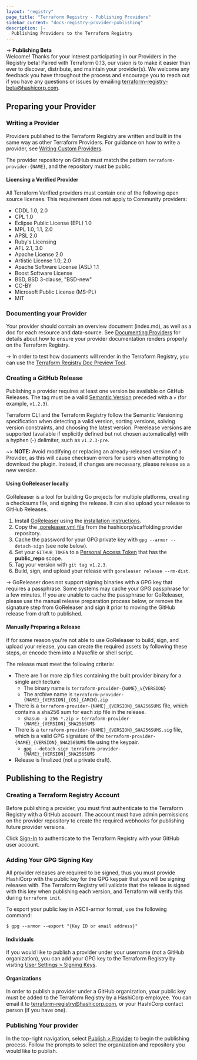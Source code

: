 ```yaml
---
layout: "registry"
page_title: "Terraform Registry - Publishing Providers"
sidebar_current: "docs-registry-provider-publishing"
description: |-
  Publishing Providers to the Terraform Registry
---
```


-> __Publishing Beta__<br>Welcome! Thanks for your interest participating in our Providers in the Registry beta! Paired with Terraform 0.13, our vision is to make it easier than ever to discover, distribute, and maintain your provider(s). We welcome any feedback you have throughout the process and encourage you to reach out if you have any questions or issues by emailing terraform-registry-beta@hashicorp.com.

## Preparing your Provider

### Writing a Provider

Providers published to the Terraform Registry are written and built in the same way as other Terraform Providers. For guidance on how to write a provider, see [Writing Custom Providers](/docs/extend/writing-custom-providers.html).

The provider repository on GitHub must match the pattern `terraform-provider-{NAME}`, and the repository must be public.  

#### Licensing a Verified Provider

All Terraform Verified providers must contain one of the following open source licenses. This requirement does not apply to Community providers:

* CDDL 1.0, 2.0
* CPL 1.0
* Eclipse Public License (EPL) 1.0 
* MPL 1.0, 1.1, 2.0
* APSL 2.0
* Ruby's Licensing
* AFL 2.1, 3.0
* Apache License 2.0
* Artistic License 1.0, 2.0
* Apache Software License (ASL) 1.1 
* Boost Software License
* BSD, BSD 3-clause, "BSD-new"
* CC-BY
* Microsoft Public License (MS-PL)
* MIT

### Documenting your Provider

Your provider should contain an overview document (index.md), as well as a doc for each resource and data-source. See [Documenting Providers](./docs.html) for details about how to ensure your provider documentation renders properly on the Terraform Registry.

-> In order to test how documents will render in the Terraform Registry, you can use the [Terraform Registry Doc Preview Tool](https://registry.terraform.io/tools/doc-preview).

### Creating a GitHub Release

Publishing a provider requires at least one version be available on GitHub Releases. The tag must be a valid [Semantic Version](https://semver.org/) preceded with a `v` (for example, `v1.2.3`).

Terraform CLI and the Terraform Registry follow the Semantic Versioning specification when detecting a valid version, sorting versions, solving version constraints, and choosing the latest version. Prerelease versions are supported (available if explicitly defined but not chosen automatically) with a hyphen (-) delimiter, such as `v1.2.3-pre`.

~> **NOTE:** Avoid modifying or replacing an already-released version of a Provider, as this will cause checksum errors for users when attempting to download the plugin. Instead, if changes are necessary, please release as a new version.

#### Using GoReleaser locally

GoReleaser is a tool for building Go projects for multiple platforms, creating a checksums file, and signing the release. It can also upload your release to GitHub Releases.

1. Install [GoReleaser](https://goreleaser.com) using the [installation instructions](https://goreleaser.com/install/).
1. Copy the [.goreleaser.yml file](https://github.com/hashicorp/terraform-provider-scaffolding/blob/master/.goreleaser.yml) from the hashicorp/scaffolding provider repository.
1. Cache the password for your GPG private key with `gpg --armor --detach-sign` (see note below).
1. Set your `GITHUB_TOKEN` to a [Personal Access Token](https://github.com/settings/tokens) that has the **public_repo** scope.
1. Tag your version with `git tag v1.2.3`.
1. Build, sign, and upload your release with `goreleaser release --rm-dist`.

-> GoReleaser does not support signing binaries with a GPG key that requires a passphrase. Some systems may cache your GPG passphrase for a few minutes. If you are unable to cache the passphrase for GoReleaser, please use the manual release preparation process below, or remove the signature step from GoReleaser and sign it prior to moving the GitHub release from draft to published.

#### Manually Preparing a Release

If for some reason you're not able to use GoReleaser to build, sign, and upload your release, you can create the required assets by following these steps, or encode them into a Makefile or shell script.

The release must meet the following criteria:

* There are 1 or more zip files containing the built provider binary for a single architecture
    * The binary name is `terraform-provider-{NAME}_v{VERSION}`
    * The archive name is `terraform-provider-{NAME}_{VERSION}_{OS}_{ARCH}.zip`
* There is a `terraform-provider-{NAME}_{VERSION}_SHA256SUMS` file, which contains a sha256 sum for each zip file in the release.
    * `shasum -a 256 *.zip > terraform-provider-{NAME}_{VERSION}_SHA256SUMS`
* There is a `terraform-provider-{NAME}_{VERSION}_SHA256SUMS.sig` file, which is a valid GPG signature of the `terraform-provider-{NAME}_{VERSION}_SHA256SUMS` file using the keypair.
    * `gpg --detach-sign terraform-provider-{NAME}_{VERSION}_SHA256SUMS`
* Release is finalized (not a private draft).

## Publishing to the Registry

### Creating a Terraform Registry Account

Before publishing a provider, you must first authenticate to the Terraform Registry with a GitHub account. The account must have admin permissions on the provider repository to create the required webhooks for publishing future provider versions.

Click [Sign-In](https://registry.terraform.io/sign-in) to authenticate to the Terraform Registry with your GitHub user account.

### Adding Your GPG Signing Key

All provider releases are required to be signed, thus you must provide HashiCorp with the public key for the GPG keypair that you will be signing releases with. The Terraform Registry will validate that the release is signed with this key when publishing each version, and Terraform will verify this during `terraform init`.

To export your public key in ASCII-armor format, use the following command:

```console
$ gpg --armor --export "{Key ID or email address}"
```

#### Individuals

If you would like to publish a provider under your username (not a GitHub organization), you can add your GPG key to the Terraform Registry by visiting [User Settings > Signing Keys](https://registry.terraform.io/settings/gpg-keys).

#### Organizations

In order to publish a provider under a GitHub organization, your public key must be added to the Terraform Registry by a HashiCorp employee. You can email it to terraform-registry@hashicorp.com, or your HashiCorp contact person (if you have one).

### Publishing Your provider

In the top-right navigation, select [Publish > Provider](https://registry.terraform.io/publish/provider) to begin the publishing process. Follow the prompts to select the organization and repository you would like to publish.
